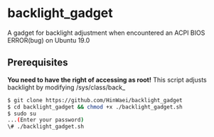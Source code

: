 # backlight_gadget
A gadget for backlight adjustment when encountered an ACPI BIOS ERROR(bug) on Ubuntu 19.0

## Prerequisites
**You need to have the right of accessing as root!**
This script adjusts backlight by modifying /sys/class/back_

```bash
$ git clone https://github.com/HinWaei/backlight_gadget
$ cd backlight_gadget && chmod +x ./backlight_gadget.sh
$ sudo su
...(Enter your password)
\# ./backlight_gadget.sh
```
